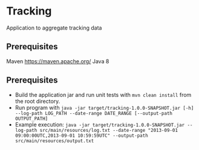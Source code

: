 # Tracking

Application to aggregate tracking data


Prerequisites
-------------
Maven https://maven.apache.org/
Java 8


Prerequisites
-------------
* Build the application jar and run unit tests with `mvn clean install` from the root directory.
* Run program with `java -jar target/tracking-1.0.0-SNAPSHOT.jar [-h] --log-path LOG_PATH --date-range DATE_RANGE [--output-path OUTPUT_PATH]` 
* Example execution: `java -jar target/tracking-1.0.0-SNAPSHOT.jar --log-path src/main/resources/log.txt --date-range "2013-09-01 09:00:00UTC,2013-09-01 10:59:59UTC" --output-path src/main/resources/output.txt`
